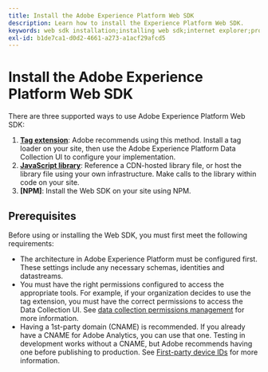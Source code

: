```yaml
---
title: Install the Adobe Experience Platform Web SDK
description: Learn how to install the Experience Platform Web SDK.
keywords: web sdk installation;installing web sdk;internet explorer;promise;npm package
exl-id: b1de7ca1-d0d2-4661-a273-a1acf29afcd5
---
```

# Install the Adobe Experience Platform Web SDK

There are three supported ways to use Adobe Experience Platform Web SDK:

1. **[Tag extension](extension.md)**: Adobe recommends using this method. Install a tag loader on your site, then use the Adobe Experience Platform Data Collection UI to configure your implementation.
1. **[JavaScript library](alloy.md)**: Reference a CDN-hosted library file, or host the library file using your own infrastructure. Make calls to the library within code on your site.
1. **[NPM]**: Install the Web SDK on your site using NPM.

## Prerequisites

Before using or installing the Web SDK, you must first meet the following requirements:

* The architecture in Adobe Experience Platform must be configured first. These settings include any necessary schemas, identities and datastreams.
* You must have the right permissions configured to access the appropriate tools. For example, if your organization decides to use the tag extension, you must have the correct permissions to access the Data Collection UI. See [data collection permissions management](https://experienceleague.adobe.com/docs/experience-platform/collection/permissions.html) for more information.
* Having a 1st-party domain (CNAME) is recommended. If you already have a CNAME for Adobe Analytics, you can use that one. Testing in development works without a CNAME, but Adobe recommends having one before publishing to production. See [First-party device IDs](../identity/first-party-device-ids.md) for more information.
